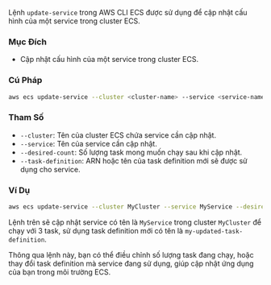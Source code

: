 Lệnh `update-service` trong AWS CLI ECS được sử dụng để cập nhật cấu hình của một service trong cluster ECS.

### Mục Đích

- Cập nhật cấu hình của một service trong cluster ECS.

### Cú Pháp

```bash
aws ecs update-service --cluster <cluster-name> --service <service-name> --desired-count <desired-count> --task-definition <task-definition>
```

### Tham Số

- `--cluster`: Tên của cluster ECS chứa service cần cập nhật.
- `--service`: Tên của service cần cập nhật.
- `--desired-count`: Số lượng task mong muốn chạy sau khi cập nhật.
- `--task-definition`: ARN hoặc tên của task definition mới sẽ được sử dụng cho service.

### Ví Dụ

```bash
aws ecs update-service --cluster MyCluster --service MyService --desired-count 3 --task-definition my-updated-task-definition
```

Lệnh trên sẽ cập nhật service có tên là `MyService` trong cluster `MyCluster` để chạy với 3 task, sử dụng task definition mới có tên là `my-updated-task-definition`.

Thông qua lệnh này, bạn có thể điều chỉnh số lượng task đang chạy, hoặc thay đổi task definition mà service đang sử dụng, giúp cập nhật ứng dụng của bạn trong môi trường ECS.

